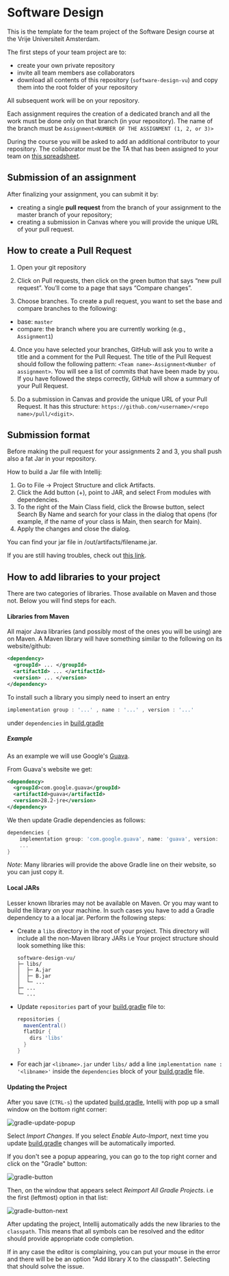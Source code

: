 # Software Design 
This is the template for the team project of the Software Design course at the Vrije Universiteit Amsterdam. 

The first steps of your team project are to:
- create your own private repository
- invite all team members ase collaborators
- download all contents of this repository (`software-design-vu`) and copy them into the root folder of your repository

All subsequent work will be on your repository.

Each assignment requires the creation of a dedicated branch and all the work must be done only on that branch (in your repository). The name of the branch must be `Assignment<NUMBER OF THE ASSIGNMENT (1, 2, or 3)>`

During the course you will be asked to add an additional contributor to your repository. The collaborator must be the TA that has been assigned to your team on [this spreadsheet](http://shorturl.at/fjtyQ).

## **Submission of an assignment**  

After finalizing your assignment, you can submit it by:
- creating a single **pull request** from the branch of your assignment to the master branch of your repository;
- creating a submission in Canvas where you will provide the unique URL of your pull request.

## **How to create a Pull Request**

1. Open your git repository

2. Click on Pull requests, then click on the green button that says “new pull request”.
You’ll come to a page that says “Compare changes”.

3. Choose branches.
To create a pull request, you want to set the base and compare branches to the following:  
- base: `master` 
- compare: the branch where you are currently working (e.g., `Assignment1`)  

4. Once you have selected your branches, GitHub will ask you to write a title and a comment for the Pull Request. The title of the Pull Request should follow the following pattern: `<Team name>-Assignment<Number of assignment>`. You will see a list of commits that have been made by you. If you have followed the steps correctly, GitHub will show a summary of your Pull Request.

5. Do a submission in Canvas and provide the unique URL of your Pull Request. It has this structure: `https://github.com/<username>/<repo name>/pull/<digit>`. 

## **Submission format**

Before making the pull request for your assignments 2 and 3, you shall push also a fat Jar in your repository.

How to build a Jar file with Intellij:
1. Go to File -> Project Structure and click Artifacts. 
2. Click the Add button (+), point to JAR, and select From modules with dependencies.
3. To the right of the Main Class field, click the Browse button, select Search By Name and search for your class in the dialog that opens (for example, if the name of your class is Main, then search for Main).
4. Apply the changes and close the dialog.

You can find your jar file in /out/artifacts/filename.jar.

If you are still having troubles, check out [this link](https://www.jetbrains.com/help/idea/packaging-a-module-into-a-jar-file.html).


## **How to add libraries to your project**

There are two categories of libraries. Those available on Maven and those not. Below you will find steps for each.

#### Libraries from Maven

All major Java libraries (and possibly most of the ones you will be using) are on Maven. A Maven library will have something similar to
the following on its website/github:

```xml
<dependency>
  <groupId> ... </groupId>
  <artifactId> ... </artifactId>
  <version> ... </version>
</dependency>
```

To install such a library you simply need to insert an entry 

```groovy
implementation group : '...' , name : '...' , version : '...'
```

under `dependencies` in [build.gradle](build.gradle)

##### Example

As an example we will use Google's [Guava](https://github.com/google/guava). 

From Guava's website we get:

```xml
<dependency>
  <groupId>com.google.guava</groupId>
  <artifactId>guava</artifactId>
  <version>28.2-jre</version>
</dependency>
```

We then update Gradle dependencies as follows:

```groovy
dependencies {
    implementation group: 'com.google.guava', name: 'guava', version: '28.2-jre'
    ...
}
```

*Note*: Many libraries will provide the above Gradle line on their website, so you can just copy it.

#### Local JARs

Lesser known libraries may not be available on Maven. Or you may want to build the library on your machine.
In such cases you have to add a Gradle dependency to a a local jar. Perform the following steps:

- Create a `libs` directory in the root of your project. This directory will include all the non-Maven library JARs
  i.e Your project structure should look something like this:
  ```
  software-design-vu/
  ├─ libs/
  │  ├─ A.jar
  │  ├─ B.jar
  │  └─ ...
  ├─ ...
  └─ ...
  ```
- Update `repositories` part of your [build.gradle](build.gradle) file to:
  ```groovy
  repositories {
    mavenCentral()
    flatDir {
      dirs 'libs'
    }
  }
  ```
- For each jar `<libname>.jar` under `libs/` add a line `implementation name : '<libname>'` inside the `dependencies` block of your [build.gradle](build.gradle) file.

#### Updating the Project

After you save (`CTRL-s`) the updated [build.gradle](build.gradle), Intellij with pop up a small window on the bottom right corner:

![gradle-update-popup](https://i.gyazo.com/a977980c32f6e0051a02c66942f9ac51.png)

Select *Import Changes*. If you select *Enable Auto-Import*, next time you update [build.gradle](build.gradle) changes will be automatically imported.

If you don't see a popup appearing, you can go to the top right corner and click on the "Gradle" button:

![gradle-button](https://i.gyazo.com/1a36cf9fbfdd9d38a2bb030c9ab18602.png)

Then, on the window that appears select *Reimport All Gradle Projects*. i.e the first (leftmost) option in that list:

![gradle-button-next](https://i.gyazo.com/2e9147e9b4c97a2e200229da9f8cc782.png)

After updating the project, Intellij automatically adds the new libraries to the `classpath`. This means that all symbols can be
resolved and the editor should provide appropriate code completion. 

If in any case the editor is complaining, you can put your mouse in the error and there will be be an option "Add library X to the classpath". 
Selecting that should solve the issue.
